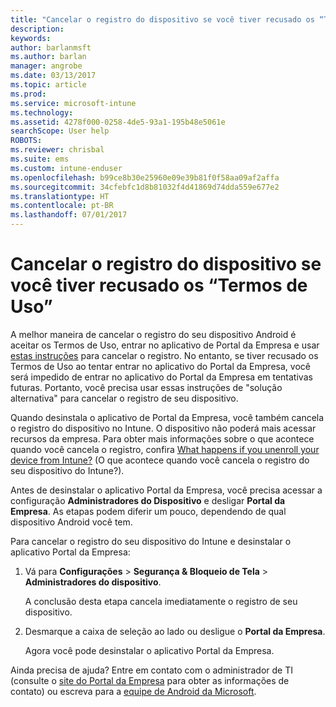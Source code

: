 ```yaml
---
title: "Cancelar o registro do dispositivo se você tiver recusado os “Termos de Uso” | Microsoft Docs"
description: 
keywords: 
author: barlanmsft
ms.author: barlan
manager: angrobe
ms.date: 03/13/2017
ms.topic: article
ms.prod: 
ms.service: microsoft-intune
ms.technology: 
ms.assetid: 4278f000-0258-4de5-93a1-195b48e5061e
searchScope: User help
ROBOTS: 
ms.reviewer: chrisbal
ms.suite: ems
ms.custom: intune-enduser
ms.openlocfilehash: b99ce8b30e25960e09e39b81f0f58aa09af2affa
ms.sourcegitcommit: 34cfebfc1d8b81032f4d41869d74dda559e677e2
ms.translationtype: HT
ms.contentlocale: pt-BR
ms.lasthandoff: 07/01/2017
---
```

# <a name="unenroll-your-device-if-you-declined-terms-of-use"></a>Cancelar o registro do dispositivo se você tiver recusado os “Termos de Uso”

A melhor maneira de cancelar o registro do seu dispositivo Android é aceitar os Termos de Uso, entrar no aplicativo de Portal da Empresa e usar [estas instruções](unenroll-your-device-from-intune-android.md) para cancelar o registro. No entanto, se tiver recusado os Termos de Uso ao tentar entrar no aplicativo do Portal da Empresa, você será impedido de entrar no aplicativo do Portal da Empresa em tentativas futuras. Portanto, você precisa usar essas instruções de "solução alternativa" para cancelar o registro de seu dispositivo.

Quando desinstala o aplicativo de Portal da Empresa, você também cancela o registro do dispositivo no Intune. O dispositivo não poderá mais acessar recursos da empresa. Para obter mais informações sobre o que acontece quando você cancela o registro, confira [What happens if you unenroll your device from Intune?](what-happens-if-you-unenroll-your-device-from-intune-android.md) (O que acontece quando você cancela o registro do seu dispositivo do Intune?).

Antes de desinstalar o aplicativo Portal da Empresa, você precisa acessar a configuração **Administradores do Dispositivo** e desligar **Portal da Empresa**. As etapas podem diferir um pouco, dependendo de qual dispositivo Android você tem.

Para cancelar o registro do seu dispositivo do Intune e desinstalar o aplicativo Portal da Empresa:

1.  Vá para **Configurações** &gt; **Segurança &amp; Bloqueio de Tela** &gt; **Administradores do dispositivo**.

    A conclusão desta etapa cancela imediatamente o registro de seu dispositivo.

2.  Desmarque a caixa de seleção ao lado ou desligue o **Portal da Empresa**.

    Agora você pode desinstalar o aplicativo Portal da Empresa.

Ainda precisa de ajuda? Entre em contato com o administrador de TI (consulte o [site do Portal da Empresa](http://portal.manage.microsoft.com) para obter as informações de contato) ou escreva para a <a href="mailto:wintunedroidfbk@microsoft.com?subject=I'm having unenrolling my Android device&body=Describe the issue you're experiencing here.">equipe de Android da Microsoft</a>.
